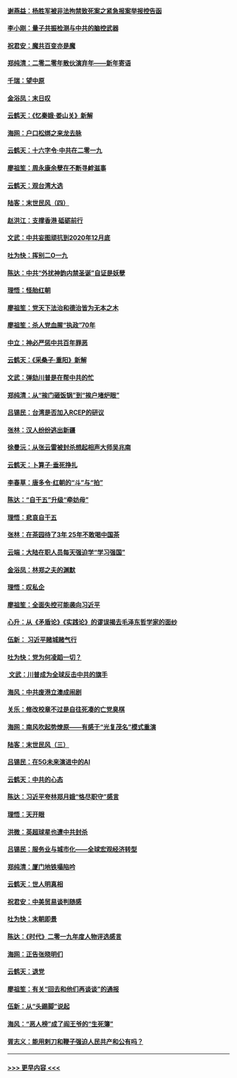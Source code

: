 #### [谢燕益：杨胜军被非法拘禁致死案之紧急报案举报控告函](../pages/nsc993/n11756134.md?t=01011644) 
#### [李小刚：量子共振检测与中共的脑控武器](../pages/nsc993/n11754518.md?t=01011644) 
#### [祝君安：魔共百变亦是魔](../pages/nsc993/n11754469.md?t=01011644) 
#### [郑纯清：二零二零年散伙演弃年——新年寄语](../pages/nsc993/n11754195.md?t=01011644) 
#### [千瑞：望中原](../pages/nsc993/n11754159.md?t=01011644) 
#### [金浴凤：末日叹](../pages/nsc993/n11752359.md?t=01011644) 
#### [云鹤天：《忆秦娥‧娄山关》新解](../pages/nsc993/n11752348.md?t=01011644) 
#### [海网：户口松绑之来龙去脉](../pages/nsc993/n11752328.md?t=01011644) 
#### [云鹤天：十六字令‧中共在二零一九](../pages/nsc993/n11752305.md?t=01011644) 
#### [廖祖笙：周永康余孽在不断寻衅滋事](../pages/nsc993/n11751013.md?t=01011644) 
#### [云鹤天：观台湾大选](../pages/nsc993/n11751007.md?t=01011644) 
#### [陆客：末世民风（四）](../pages/nsc993/n11749203.md?t=01011644) 
#### [赵洪江：支撑香港 砥砺前行](../pages/nsc993/n11748482.md?t=01011644) 
#### [文武：中共妄图顽抗到2020年12月底](../pages/nsc993/n11748446.md?t=01011644) 
#### [吐为快：挥别二O一九](../pages/nsc993/n11748411.md?t=01011644) 
#### [陈达：中共“外扰神韵内禁圣诞”自证是妖孽](../pages/nsc993/n11748226.md?t=01011644) 
#### [理悟：怪胎红朝](../pages/nsc993/n11748206.md?t=01011644) 
#### [廖祖笙：党天下法治和德治皆为无本之木](../pages/nsc993/n11748135.md?t=01011644) 
#### [廖祖笙：杀人党血腥“执政”70年](../pages/nsc993/n11745144.md?t=01011644) 
#### [中立：神必严惩中共百年罪恶](../pages/nsc993/n11744970.md?t=01011644) 
#### [云鹤天：《采桑子‧重阳》新解](../pages/nsc993/n11744948.md?t=01011644) 
#### [文武：弹劾川普是在帮中共的忙](../pages/nsc993/n11744758.md?t=01011644) 
#### [郑纯清：从“挨门砸饭锅”到“挨户堵炉眼”](../pages/nsc993/n11744745.md?t=01011644) 
#### [吕锡民：台湾是否加入RCEP的研议](../pages/nsc993/n11744701.md?t=01011644) 
#### [张林：汉人纷纷逃出新疆](../pages/nsc993/n11743530.md?t=01011644) 
#### [徐曼沅：从张云雷被封杀想起相声大师吴兆南](../pages/nsc993/n11741816.md?t=01011644) 
#### [云鹤天：卜算子‧垂死挣扎](../pages/nsc993/n11739956.md?t=01011644) 
#### [李春草：唐多令‧红朝的“斗”与“拍”](../pages/nsc993/n11739830.md?t=01011644) 
#### [陈达：“自干五”升级“牵妨母”](../pages/nsc993/n11739724.md?t=01011644) 
#### [理悟：悲哀自干五](../pages/nsc993/n11739547.md?t=01011644) 
#### [张林：在茶园待了3年 25年不敢喝中国茶](../pages/nsc993/n11739240.md?t=01011644) 
#### [云端：大陆在职人员每天强迫学“学习强国”](../pages/nsc993/n11738735.md?t=01011644) 
#### [金浴凤：林郑之夫的渊默](../pages/nsc993/n11737735.md?t=01011644) 
#### [理悟：叹私企](../pages/nsc993/n11737715.md?t=01011644) 
#### [廖祖笙：全面失控可能袭向习近平](../pages/nsc993/n11737704.md?t=01011644) 
#### [心升：从《矛盾论》《实践论》的谬误揭去毛泽东哲学家的面纱](../pages/nsc993/n11736962.md?t=01011644) 
#### [伍新： 习近平赌城赌气行](../pages/nsc993/n11736929.md?t=01011644) 
#### [吐为快：党为何凌蹈一切？](../pages/nsc993/n11736915.md?t=01011644) 
#### [ 文武：川普成为全球反击中共的旗手](../pages/nsc993/n11736882.md?t=01011644) 
#### [海风：中共废港立澳成闹剧](../pages/nsc993/n11735857.md?t=01011644) 
#### [关乐：修改校章不过是自往死凑的亡党臭棋](../pages/nsc993/n11735097.md?t=01011644) 
#### [海网：南风吹起势燎原——有感于“光复茂名”模式重演](../pages/nsc993/n11732308.md?t=01011644) 
#### [陆客：末世民风（三）](../pages/nsc993/n11732211.md?t=01011644) 
#### [吕锡民：在5G未来演进中的AI](../pages/nsc993/n11730010.md?t=01011644) 
#### [云鹤天：中共的心态](../pages/nsc993/n11729906.md?t=01011644) 
#### [陈达：习近平夸林郑月娥“恪尽职守”感言](../pages/nsc993/n11729881.md?t=01011644) 
#### [理悟：天开眼](../pages/nsc993/n11729699.md?t=01011644) 
#### [洪微：英超球星也遭中共封杀](../pages/nsc993/n11727243.md?t=01011644) 
#### [吕锡民：服务业与城市化——全球宏观经济转型](../pages/nsc993/n11725845.md?t=01011644) 
#### [郑纯清：厦门地铁塌陷吟](../pages/nsc993/n11725813.md?t=01011644) 
#### [云鹤天：世人明真相](../pages/nsc993/n11725621.md?t=01011644) 
#### [祝君安：中美贸易谈判随感](../pages/nsc993/n11725609.md?t=01011644) 
#### [吐为快：末朝即景](../pages/nsc993/n11723365.md?t=01011644) 
#### [陈达：《时代》二零一九年度人物评选感言](../pages/nsc993/n11723337.md?t=01011644) 
#### [海网：正告张晓明们](../pages/nsc993/n11723228.md?t=01011644) 
#### [云鹤天：退党](../pages/nsc993/n11723056.md?t=01011644) 
#### [廖祖笙：有关“回去和他们再谈谈”的通报](../pages/nsc993/n11722442.md?t=01011644) 
#### [伍新：从“头踢脚”说起](../pages/nsc993/n11722429.md?t=01011644) 
#### [海风：“恶人榜”成了阎王爷的“生死簿”](../pages/nsc993/n11722272.md?t=01011644) 
#### [胥志义：能用剌刀和鞭子强迫人民共产和公有吗？](../pages/nsc993/n11720569.md?t=01011644) 

----
#### [ >>> 更早内容 <<< ](../indexes/nsc993-earlier.md)
